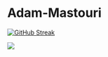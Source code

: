 # Adam-Mastouri
<a href="https://git.io/streak-stats"><img src="https://github-readme-streak-stats.herokuapp.com?user=adammastouri&theme=highcontrast&hide_border=true&date_format=n%2Fj%5B%2FY%5D&exclude_days=Sun%2CFri%2CSat" alt="GitHub Streak" /></a>

<img src="https://tryhackme-badges.s3.amazonaws.com/adammastouri.png" />
<script src="https://platform.linkedin.com/badges/js/profile.js" async defer type="text/javascript"></script>

